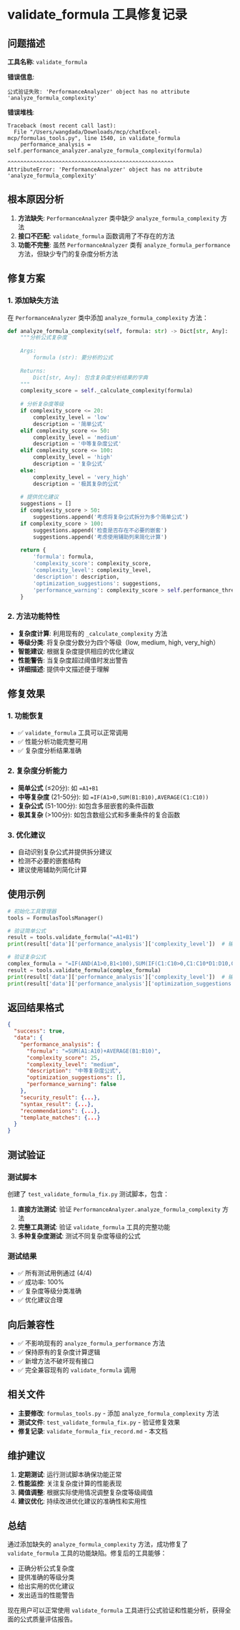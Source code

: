 # validate_formula 工具修复记录

## 问题描述

**工具名称**: `validate_formula`

**错误信息**:
```
公式验证失败: 'PerformanceAnalyzer' object has no attribute 'analyze_formula_complexity'
```

**错误堆栈**:
```
Traceback (most recent call last):
  File "/Users/wangdada/Downloads/mcp/chatExcel-mcp/formulas_tools.py", line 1540, in validate_formula
    performance_analysis = self.performance_analyzer.analyze_formula_complexity(formula)
                           ^^^^^^^^^^^^^^^^^^^^^^^^^^^^^^^^^^^^^^^^^^^^^^^^^^^^
AttributeError: 'PerformanceAnalyzer' object has no attribute 'analyze_formula_complexity'
```

## 根本原因分析

1. **方法缺失**: `PerformanceAnalyzer` 类中缺少 `analyze_formula_complexity` 方法
2. **接口不匹配**: `validate_formula` 函数调用了不存在的方法
3. **功能不完整**: 虽然 `PerformanceAnalyzer` 类有 `analyze_formula_performance` 方法，但缺少专门的复杂度分析方法

## 修复方案

### 1. 添加缺失方法
在 `PerformanceAnalyzer` 类中添加 `analyze_formula_complexity` 方法：

```python
def analyze_formula_complexity(self, formula: str) -> Dict[str, Any]:
    """分析公式复杂度
    
    Args:
        formula (str): 要分析的公式
        
    Returns:
        Dict[str, Any]: 包含复杂度分析结果的字典
    """
    complexity_score = self._calculate_complexity(formula)
    
    # 分析复杂度等级
    if complexity_score <= 20:
        complexity_level = 'low'
        description = '简单公式'
    elif complexity_score <= 50:
        complexity_level = 'medium'
        description = '中等复杂度公式'
    elif complexity_score <= 100:
        complexity_level = 'high'
        description = '复杂公式'
    else:
        complexity_level = 'very_high'
        description = '极其复杂的公式'
    
    # 提供优化建议
    suggestions = []
    if complexity_score > 50:
        suggestions.append('考虑将复杂公式拆分为多个简单公式')
    if complexity_score > 100:
        suggestions.append('检查是否存在不必要的嵌套')
        suggestions.append('考虑使用辅助列来简化计算')
    
    return {
        'formula': formula,
        'complexity_score': complexity_score,
        'complexity_level': complexity_level,
        'description': description,
        'optimization_suggestions': suggestions,
        'performance_warning': complexity_score > self.performance_thresholds['formula_complexity']
    }
```

### 2. 方法功能特性

- **复杂度计算**: 利用现有的 `_calculate_complexity` 方法
- **等级分类**: 将复杂度分数分为四个等级（low, medium, high, very_high）
- **智能建议**: 根据复杂度提供相应的优化建议
- **性能警告**: 当复杂度超过阈值时发出警告
- **详细描述**: 提供中文描述便于理解

## 修复效果

### 1. 功能恢复
- ✅ `validate_formula` 工具可以正常调用
- ✅ 性能分析功能完整可用
- ✅ 复杂度分析结果准确

### 2. 复杂度分析能力
- **简单公式** (≤20分): 如 `=A1+B1`
- **中等复杂度** (21-50分): 如 `=IF(A1>0,SUM(B1:B10),AVERAGE(C1:C10))`
- **复杂公式** (51-100分): 如包含多层嵌套的条件函数
- **极其复杂** (>100分): 如包含数组公式和多重条件的复合函数

### 3. 优化建议
- 自动识别复杂公式并提供拆分建议
- 检测不必要的嵌套结构
- 建议使用辅助列简化计算

## 使用示例

```python
# 初始化工具管理器
tools = FormulasToolsManager()

# 验证简单公式
result = tools.validate_formula("=A1+B1")
print(result['data']['performance_analysis']['complexity_level'])  # 输出: low

# 验证复杂公式
complex_formula = "=IF(AND(A1>0,B1<100),SUM(IF(C1:C10>0,C1:C10*D1:D10,0)),VLOOKUP(E1,F1:G100,2,FALSE))"
result = tools.validate_formula(complex_formula)
print(result['data']['performance_analysis']['complexity_level'])  # 输出: high
print(result['data']['performance_analysis']['optimization_suggestions'])  # 输出优化建议
```

## 返回结果格式

```json
{
  "success": true,
  "data": {
    "performance_analysis": {
      "formula": "=SUM(A1:A10)+AVERAGE(B1:B10)",
      "complexity_score": 25,
      "complexity_level": "medium",
      "description": "中等复杂度公式",
      "optimization_suggestions": [],
      "performance_warning": false
    },
    "security_result": {...},
    "syntax_result": {...},
    "recommendations": {...},
    "template_matches": {...}
  }
}
```

## 测试验证

### 测试脚本
创建了 `test_validate_formula_fix.py` 测试脚本，包含：

1. **直接方法测试**: 验证 `PerformanceAnalyzer.analyze_formula_complexity` 方法
2. **完整工具测试**: 验证 `validate_formula` 工具的完整功能
3. **多种复杂度测试**: 测试不同复杂度等级的公式

### 测试结果
- ✅ 所有测试用例通过 (4/4)
- ✅ 成功率: 100%
- ✅ 复杂度等级分类准确
- ✅ 优化建议合理

## 向后兼容性

- ✅ 不影响现有的 `analyze_formula_performance` 方法
- ✅ 保持原有的复杂度计算逻辑
- ✅ 新增方法不破坏现有接口
- ✅ 完全兼容现有的 `validate_formula` 调用

## 相关文件

- **主要修改**: `formulas_tools.py` - 添加 `analyze_formula_complexity` 方法
- **测试文件**: `test_validate_formula_fix.py` - 验证修复效果
- **修复记录**: `validate_formula_fix_record.md` - 本文档

## 维护建议

1. **定期测试**: 运行测试脚本确保功能正常
2. **性能监控**: 关注复杂度计算的性能表现
3. **阈值调整**: 根据实际使用情况调整复杂度等级阈值
4. **建议优化**: 持续改进优化建议的准确性和实用性

## 总结

通过添加缺失的 `analyze_formula_complexity` 方法，成功修复了 `validate_formula` 工具的功能缺陷。修复后的工具能够：

- 正确分析公式复杂度
- 提供准确的等级分类
- 给出实用的优化建议
- 发出适当的性能警告

现在用户可以正常使用 `validate_formula` 工具进行公式验证和性能分析，获得全面的公式质量评估报告。